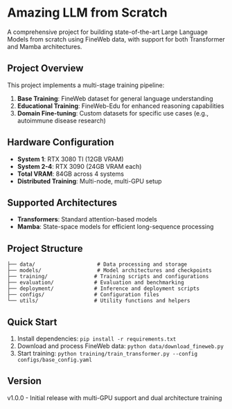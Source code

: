 # Amazing LLM from Scratch

A comprehensive project for building state-of-the-art Large Language Models from scratch using FineWeb data, with support for both Transformer and Mamba architectures.

## Project Overview

This project implements a multi-stage training pipeline:
1. **Base Training**: FineWeb dataset for general language understanding
2. **Educational Training**: FineWeb-Edu for enhanced reasoning capabilities  
3. **Domain Fine-tuning**: Custom datasets for specific use cases (e.g., autoimmune disease research)

## Hardware Configuration

- **System 1**: RTX 3080 TI (12GB VRAM)
- **System 2-4**: RTX 3090 (24GB VRAM each)
- **Total VRAM**: 84GB across 4 systems
- **Distributed Training**: Multi-node, multi-GPU setup

## Supported Architectures

- **Transformers**: Standard attention-based models
- **Mamba**: State-space models for efficient long-sequence processing

## Project Structure

```
├── data/                    # Data processing and storage
├── models/                  # Model architectures and checkpoints
├── training/               # Training scripts and configurations
├── evaluation/             # Evaluation and benchmarking
├── deployment/             # Inference and deployment scripts
├── configs/                # Configuration files
└── utils/                  # Utility functions and helpers
```

## Quick Start

1. Install dependencies: `pip install -r requirements.txt`
2. Download and process FineWeb data: `python data/download_fineweb.py`
3. Start training: `python training/train_transformer.py --config configs/base_config.yaml`

## Version

v1.0.0 - Initial release with multi-GPU support and dual architecture training